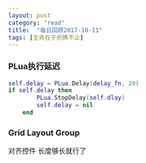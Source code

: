 ```yaml
---
layout: post
category: "read"
title:  "每日回顾2017-10-11"
tags: [生命在于折腾不止]
---
```



### PLua执行延迟

``` lua
self.delay = PLua.Delay(delay_fn, 20)
if self.delay then
		PLua.StopDelay(self.dlay)
		self.delay = nil
	end
```

### Grid Layout Group 
对齐控件 长度够长就行了
